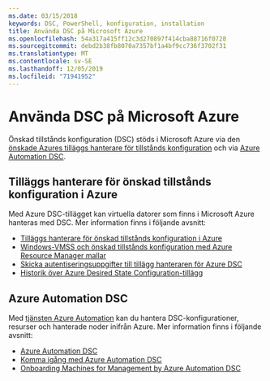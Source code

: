 ```yaml
---
ms.date: 03/15/2018
keywords: DSC, PowerShell, konfiguration, installation
title: Använda DSC på Microsoft Azure
ms.openlocfilehash: 54a317a415ff12c3d270897f414cba88716f0728
ms.sourcegitcommit: debd2b38fb8070a7357bf1a4bf9cc736f3702f31
ms.translationtype: MT
ms.contentlocale: sv-SE
ms.lasthandoff: 12/05/2019
ms.locfileid: "71941952"
---
```

# <a name="using-dsc-on-microsoft-azure"></a>Använda DSC på Microsoft Azure

Önskad tillstånds konfiguration (DSC) stöds i Microsoft Azure via den [önskade Azures tilläggs hanterare för tillstånds konfiguration](/azure/virtual-machines/extensions/dsc-overview) och via [Azure Automation DSC](/azure/automation/automation-dsc-overview).

## <a name="azure-desired-state-configuration-extension-handler"></a>Tilläggs hanterare för önskad tillstånds konfiguration i Azure

Med Azure DSC-tillägget kan virtuella datorer som finns i Microsoft Azure hanteras med DSC.
Mer information finns i följande avsnitt:

- [Tilläggs hanterare för önskad tillstånds konfiguration i Azure](/azure/virtual-machines/extensions/dsc-overview)
- [Windows-VMSS och önskad tillstånds konfiguration med Azure Resource Manager mallar](/azure/virtual-machines/extensions/dsc-template)
- [Skicka autentiseringsuppgifter till tillägg hanteraren för Azure DSC](/azure/virtual-machines/extensions/dsc-credentials)
- [Historik över Azure Desired State Configuration-tillägg](azureDscexthistory.md)

## <a name="azure-automation-dsc"></a>Azure Automation DSC

Med [tjänsten Azure Automation](https://azure.microsoft.com/en-us/services/automation/) kan du hantera DSC-konfigurationer, resurser och hanterade noder inifrån Azure. Mer information finns i följande avsnitt:

- [Azure Automation DSC](/azure/automation/automation-dsc-overview)
- [Komma igång med Azure Automation DSC](/azure/automation/automation-dsc-getting-started)
- [Onboarding Machines for Management by Azure Automation DSC](/azure/automation/automation-dsc-onboarding)